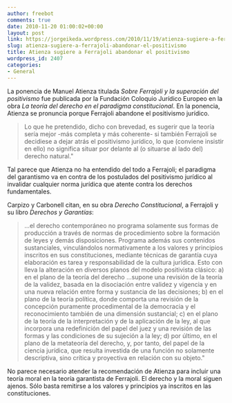 ```yaml
---
author: freebot
comments: true
date: 2010-11-20 01:00:02+00:00
layout: post
link: https://jorgeikeda.wordpress.com/2010/11/19/atienza-sugiere-a-ferrajoli-abandonar-el-positivismo/
slug: atienza-sugiere-a-ferrajoli-abandonar-el-positivismo
title: Atienza sugiere a Ferrajoli abandonar el positivismo
wordpress_id: 2407
categories:
- General
---
```


La ponencia de Manuel Atienza titulada _Sobre Ferrajoli y la superación del positivismo_ fue publicada por la Fundación Coloquio Jurídico Europeo en la obra _La teoría del derecho en el paradigma constitucional_. En la ponencia, Atienza se pronuncia porque Ferrajoli abandone el positivismo jurídico.



<blockquote>Lo que he pretendido, dicho con brevedad, es sugerir que la teoría sería mejor -más completa y más coherente- si también Ferrajoli se decidiese a dejar atrás el positivismo jurídico, lo que (conviene insistir en ello) no significa situar por delante al (o situarse al lado del) derecho natural."
</blockquote>



Tal parece que Atienza no ha entendido del todo a Ferrajoli; el paradigma del garantismo va en contra de los postulados del positivismo jurídico al invalidar cualquier norma jurídica que atente contra los derechos fundamentales.

Carpizo y Carbonell citan, en su obra _Derecho Constitucional_, a Ferrajoli y su libro _Derechos y Garantías_:





<blockquote>...el derecho contemporáneo no programa solamente sus formas de producción a través de normas de procedimiento sobre la formación de leyes y demás disposiciones. Programa además sus contenidos sustanciales, vinculándolos normativamente a los valores y principios inscritos en sus constituciones, mediante técnicas de garantía cuya elaboración es  tarea y responsabilidad de la cultura jurídica. Esto con lleva la alteración en diversos planos del modelo positivista clásico: a) en el plano de la teoría del derecho ...supone una revisión de la teoría de la validez, basada en la disociación entre validez y vigencia y en una nueva relación entre forma y sustancia de las decisiones; b) en el plano de la teoría política, donde comporta una revisión de la concepción puramente procedimental de la democracia y el reconocimiento también de una dimensión sustancial; c) en el plano de la teoría de la interpretación y de la aplicación de la ley, al que incorpora una redefinición del papel del juez y una revisión de las formas y las condiciones de su sujeción a la ley; d) por último, en el plano de la metateoría del derecho, y, por tanto, del papel de la ciencia jurídica, que resulta investida de una función no solamente descriptiva, sino crítica y proyectiva en relación con su objeto."

</blockquote>



No parece necesario atender la recomendación de Atienza para incluir una teoría moral en la teoría garantista de Ferrajoli. El derecho y la moral siguen ajenos. Sólo basta remitirse a los valores y principios ya inscritos en las constituciones.  
